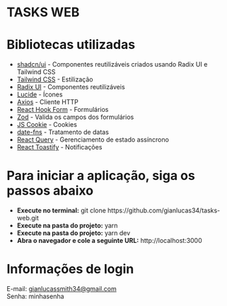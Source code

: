# TASKS WEB

# Bibliotecas utilizadas

<ul>
  <li><a href="https://ui.shadcn.com/">shadcn/ui</a> - Componentes reutilizáveis ​​criados usando Radix UI e Tailwind CSS</li>
  <li><a href="https://tailwindcss.com/">Tailwind CSS</a> - Estilização</li>
  <li><a href="https://www.radix-ui.com/">Radix UI</a> - Componentes reutilizáveis</li>
  <li><a href="https://lucide.dev/">Lucide</a> - Ícones</li>
  <li><a href="https://axios-http.com/ptbr/docs/intro">Axios</a> - Cliente HTTP</li>
  <li><a href="https://react-hook-form.com/">React Hook Form</a> - Formulários</li>
  <li><a href="https://zod.dev/">Zod</a> - Valida os campos dos formulários</li>
  <li><a href="https://github.com/js-cookie/js-cookie#readme">JS Cookie</a> - Cookies</li>
  <li><a href="https://date-fns.org/">date-fns</a> - Tratamento de datas</li>
  <li><a href="https://tanstack.com/query/v3/">React Query</a> - Gerenciamento de estado assíncrono</li>
  <li><a href="https://github.com/fkhadra/react-toastify">React Toastify</a> - Notificações</li>
</ul>

# Para iniciar a aplicação, siga os passos abaixo

<ul>
  <li><b>Execute no terminal:</b> git clone https://github.com/gianlucas34/tasks-web.git</li>
  <li><b>Execute na pasta do projeto:</b> yarn</li>
  <li><b>Execute na pasta do projeto:</b> yarn dev</li>
  <li><b>Abra o navegador e cole a seguinte URL:</b> http://localhost:3000</li>
</ul>

# Informações de login

E-mail: gianlucassmith34@gmail.com </br>
Senha: minhasenha
